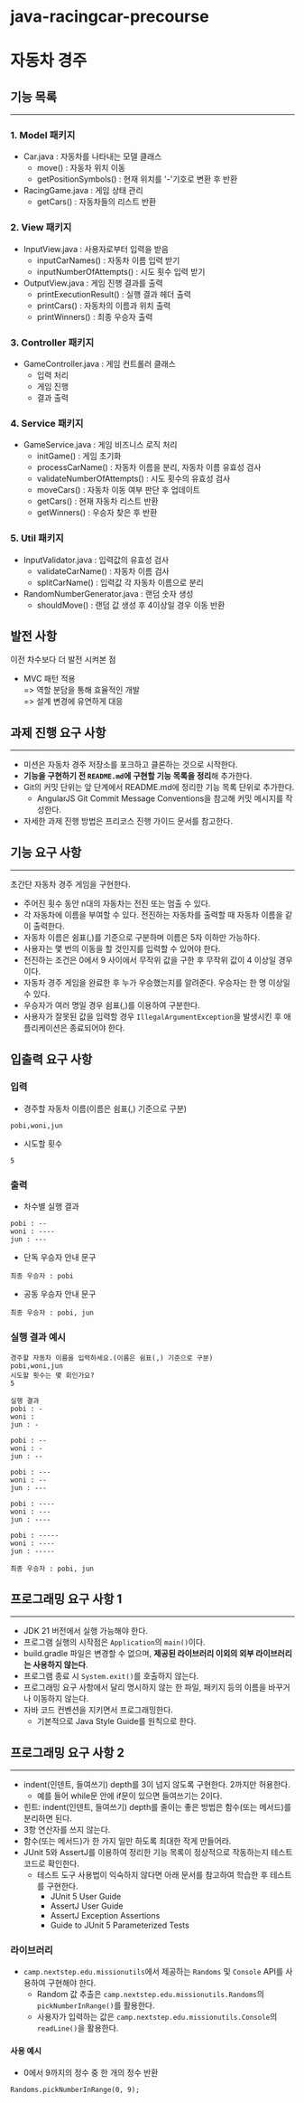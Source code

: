 # java-racingcar-precourse
# 자동차 경주
## 기능 목록
-- --
### 1. Model 패키지
- Car.java : 자동차를 나타내는 모델 클래스
  - move() : 자동차 위치 이동
  - getPositionSymbols() : 현재 위치를 '-'기호로 변환 후 반환
- RacingGame.java : 게임 상태 관리
  - getCars() : 자동차들의 리스트 반환

### 2. View 패키지
- InputView.java : 사용자로부터 입력을 받음
  - inputCarNames() : 자동차 이름 입력 받기
  - inputNumberOfAttempts() : 시도 횟수 입력 받기
- OutputView.java : 게임 진행 결과를 출력
  - printExecutionResult() : 실행 결과 헤더 출력
  - printCars() : 자동차의 이름과 위치 출력
  - printWinners() : 최종 우승자 출력

### 3. Controller 패키지 
- GameController.java : 게임 컨트롤러 클래스
  - 입력 처리
  - 게임 진행
  - 결과 출력

### 4. Service 패키지 
- GameService.java : 게임 비즈니스 로직 처리
  - initGame() : 게임 초기화
  - processCarName() : 자동차 이름을 분리, 자동차 이름 유효성 검사
  - validateNumberOfAttempts() : 시도 횟수의 유효성 검사
  - moveCars() : 자동차 이동 여부 판단 후 업데이트
  - getCars() : 현재 자동차 리스트 반환
  - getWinners() : 우승자 찾은 후 반환

### 5. Util 패키지 
- InputValidator.java : 입력값의 유효성 검사
  - validateCarName() : 자동차 이름 검사
  - splitCarName() : 입력값 각 자동차 이름으로 분리
- RandomNumberGenerator.java : 랜덤 숫자 생성
  - shouldMove() : 랜덤 값 생성 후 4이상일 경우 이동 반환

## 발전 사항
이전 차수보다 더 발전 시켜본 점
- MVC 패턴 적용  
  => 역할 분담을 통해 효율적인 개발  
  => 설계 변경에 유연하게 대응


## 과제 진행 요구 사항
--- ---
- 미션은 자동차 경주 저장소를 포크하고 클론하는 것으로 시작한다.
- **기능을 구현하기 전 ``README.md``에 구현할 기능 목록을 정리**해 추가한다.
- Git의 커밋 단위는 앞 단계에서 README.md에 정리한 기능 목록 단위로 추가한다.
  - AngularJS Git Commit Message Conventions을 참고해 커밋 메시지를 작성한다.
- 자세한 과제 진행 방법은 프리코스 진행 가이드 문서를 참고한다.

## 기능 요구 사항
--- ---
초간단 자동차 경주 게임을 구현한다.
- 주어진 횟수 동안 n대의 자동차는 전진 또는 멈출 수 있다.
- 각 자동차에 이름을 부여할 수 있다. 전진하는 자동차를 출력할 때 자동차 이름을 같이 출력한다.
- 자동차 이름은 쉼표(,)를 기준으로 구분하며 이름은 5자 이하만 가능하다.
- 사용자는 몇 번의 이동을 할 것인지를 입력할 수 있어야 한다.
- 전진하는 조건은 0에서 9 사이에서 무작위 값을 구한 후 무작위 값이 4 이상일 경우이다.
- 자동차 경주 게임을 완료한 후 누가 우승했는지를 알려준다. 우승자는 한 명 이상일 수 있다.
- 우승자가 여러 명일 경우 쉼표(,)를 이용하여 구분한다.
- 사용자가 잘못된 값을 입력할 경우 ``IllegalArgumentException``을 발생시킨 후 애플리케이션은 종료되어야 한다.

## 입출력 요구 사항
### 입력
- 경주할 자동차 이름(이름은 쉼표(,) 기준으로 구분)
```commandline
pobi,woni,jun
```
- 시도할 횟수
```commandline
5
```
### 출력
- 차수별 실행 결과
```commandline
pobi : --
woni : ----
jun : ---
```
- 단독 우승자 안내 문구
```commandline
최종 우승자 : pobi
```
- 공동 우승자 안내 문구
```commandline
최종 우승자 : pobi, jun
```
### 실행 결과 예시
```commandline
경주할 자동차 이름을 입력하세요.(이름은 쉼표(,) 기준으로 구분)
pobi,woni,jun
시도할 횟수는 몇 회인가요?
5

실행 결과
pobi : -
woni : 
jun : -

pobi : --
woni : -
jun : --

pobi : ---
woni : --
jun : ---

pobi : ----
woni : ---
jun : ----

pobi : -----
woni : ----
jun : -----

최종 우승자 : pobi, jun
```

## 프로그래밍 요구 사항 1
--- ---
- JDK 21 버전에서 실행 가능해야 한다.
- 프로그램 실행의 시작점은 ```Application```의 ```main()```이다.
- build.gradle 파일은 변경할 수 없으며, **제공된 라이브러리 이외의 외부 라이브러리는 사용하지 않는다**.
- 프로그램 종료 시 ```System.exit()```를 호출하지 않는다.
- 프로그래밍 요구 사항에서 달리 명시하지 않는 한 파일, 패키지 등의 이름을 바꾸거나 이동하지 않는다.
- 자바 코드 컨벤션을 지키면서 프로그래밍한다.
  - 기본적으로 Java Style Guide를 원칙으로 한다.

## 프로그래밍 요구 사항 2
--- ---
- indent(인덴트, 들여쓰기) depth를 3이 넘지 않도록 구현한다. 2까지만 허용한다.
  - 예를 들어 while문 안에 if문이 있으면 들여쓰기는 2이다.
- 힌트: indent(인덴트, 들여쓰기) depth를 줄이는 좋은 방법은 함수(또는 메서드)를 분리하면 된다.
- 3항 연산자를 쓰지 않는다.
- 함수(또는 메서드)가 한 가지 일만 하도록 최대한 작게 만들어라.
- JUnit 5와 AssertJ를 이용하여 정리한 기능 목록이 정상적으로 작동하는지 테스트 코드로 확인한다.
  - 테스트 도구 사용법이 익숙하지 않다면 아래 문서를 참고하여 학습한 후 테스트를 구현한다.
    - JUnit 5 User Guide
    - AssertJ User Guide
    - AssertJ Exception Assertions
    - Guide to JUnit 5 Parameterized Tests

### 라이브러리
- ```camp.nextstep.edu.missionutils```에서 제공하는 ```Randoms``` 및 ```Console``` API를 사용하여 구현해야 한다.
  - Random 값 추출은 ```camp.nextstep.edu.missionutils.Randoms```의 ```pickNumberInRange()```를 활용한다.
  - 사용자가 입력하는 값은 ```camp.nextstep.edu.missionutils.Console```의 ```readLine()```을 활용한다.
#### 사용 예시
- 0에서 9까지의 정수 중 한 개의 정수 반환
```
Randoms.pickNumberInRange(0, 9);
```